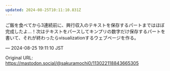 ```yaml
---
updated: 2024-08-25T10:11:10.831Z
---
```


<p>ご飯を食べてから3連続前に、興行収入のテキストを保存するパートまではほぼ完成したよ…！次はテキストをパースしてキンプリの数字だけ保存するパートを書いて、それが終わったらvisualizationするウェブページを作る。</p>

&mdash; 2024-08-25 19:11:10 JST

Original URL: https://mastodon.social/@sakuramochi0/113022118843665305
